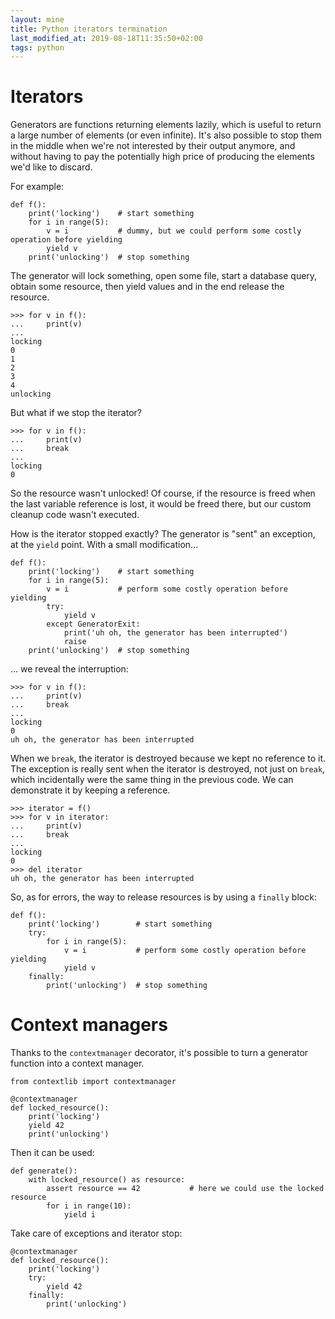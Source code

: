 ```yaml
---
layout: mine
title: Python iterators termination
last_modified_at: 2019-08-18T11:35:50+02:00
tags: python
---
```


# Iterators

Generators are functions returning elements lazily, which is useful to return a large number of elements (or even infinite). It's also possible to stop them in the middle when we're not interested by their output anymore, and without having to pay the potentially high price of producing the elements we'd like to discard.

For example:

    def f():
        print('locking')    # start something
        for i in range(5):
            v = i           # dummy, but we could perform some costly operation before yielding
            yield v
        print('unlocking')  # stop something

The generator will lock something, open some file, start a database query, obtain some resource, then yield values and in the end release the resource.

    >>> for v in f():
    ...     print(v)
    ...
    locking
    0
    1
    2
    3
    4
    unlocking

But what if we stop the iterator?

    >>> for v in f():
    ...     print(v)
    ...     break
    ...
    locking
    0

So the resource wasn't unlocked! Of course, if the resource is freed when the last variable reference is lost, it would be freed there, but our custom cleanup code wasn't executed.

How is the iterator stopped exactly? The generator is "sent" an exception, at the `yield` point.
With a small modification...

    def f():
        print('locking')    # start something
        for i in range(5):
            v = i           # perform some costly operation before yielding
            try:
                yield v
            except GeneratorExit:
                print('uh oh, the generator has been interrupted')
                raise
        print('unlocking')  # stop something

... we reveal the interruption:

    >>> for v in f():
    ...     print(v)
    ...     break
    ...
    locking
    0
    uh oh, the generator has been interrupted

When we `break`, the iterator is destroyed because we kept no reference to it.
The exception is really sent when the iterator is destroyed, not just on `break`, which incidentally were the same thing in the previous code.
We can demonstrate it by keeping a reference.

    >>> iterator = f()
    >>> for v in iterator:
    ...     print(v)
    ...     break
    ...
    locking
    0
    >>> del iterator
    uh oh, the generator has been interrupted

So, as for errors, the way to release resources is by using a `finally` block:

    def f():
        print('locking')        # start something
        try:
            for i in range(5):
                v = i           # perform some costly operation before yielding
                yield v
        finally:
            print('unlocking')  # stop something

# Context managers

Thanks to the `contextmanager` decorator, it's possible to turn a generator function into a context manager.

    from contextlib import contextmanager

    @contextmanager
    def locked_resource():
        print('locking')
        yield 42
        print('unlocking')

Then it can be used:

    def generate():
        with locked_resource() as resource:
            assert resource == 42           # here we could use the locked resource
            for i in range(10):
                yield i

Take care of exceptions and iterator stop:

    @contextmanager
    def locked_resource():
        print('locking')
        try:
            yield 42
        finally:
            print('unlocking')
